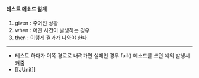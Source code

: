 
#### 테스트 메소드 설계
1. given : 주어진 상황
2. when : 어떤 사건이 발생하는 경우
3. then : 이렇게 결과가 나와야 한다

---

- 테스트 하다가 이쪽 경로로 내려가면 실패인 경우 fail() 메소드를 쓰면 예외 발생시켜줌
- [[JUnit]]